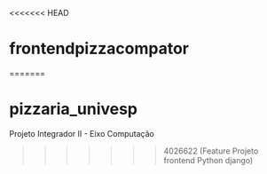 <<<<<<< HEAD
# frontendpizzacompator
=======
# pizzaria_univesp

Projeto Integrador II - Eixo Computação
>>>>>>> 4026622 (Feature Projeto frontend Python django)
